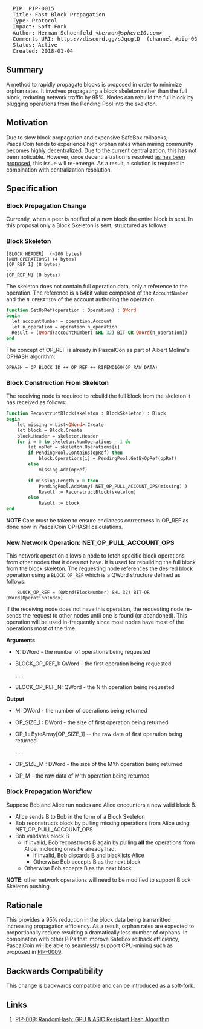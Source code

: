 <pre>
  PIP: PIP-0015
  Title: Fast Block Propagation
  Type: Protocol
  Impact: Soft-Fork
  Author: Herman Schoenfeld <i>&lt;herman@sphere10.com&gt;</i>
  Comments-URI: https://discord.gg/sJqcgtD  (channel #pip-0015)
  Status: Active
  Created: 2018-01-04
</pre>

## Summary

A method to rapidly propagate blocks is proposed in order to minimize orphan rates. It involves propagating a block skeleton rather than the full block, reducing network traffic by 95%. Nodes can rebuild the full block by plugging operations from the Pending Pool into the skeleton.

## Motivation

Due to slow block propagation and expensive SafeBox rollbacks, PascalCoin tends to experience high orphan rates when mining community becomes highly decentralized. Due to the current centralization, this has not been noticable. However, once decentralization is resolved [as has been proposed][1], this issue will re-emerge. As a result, a solution is required in combination with centralization resolution.

## Specification

### Block Propagation Change

Currently, when a peer is notified of a new block the entire block is sent. In this proposal only a Block Skeleton is sent, structured as follows: 

### Block Skeleton

```
[BLOCK HEADER]  (~200 bytes)
[NUM OPERATIONS] (4 bytes)
[OP_REF_1] (8 bytes)
....
[OP_REF_N] (8 bytes)
```

The skeleton does not contain full operation data, only a reference to the operation. The reference is a 64bit value composed of the ```AccountNumber``` and the ```N_OPERATION``` of the account authoring the operation.

```pascal
function GetOpRef(operation : Operation) : QWord
begin
  let accountNumber = operation.Account
  let n_operation = operation.n_operation
  Result = (QWord(accountNumber) SHL 32) BIT-OR QWord(n_operation))
end
```

The concept of OP_REF is already in PascalCon as part of Albert Molina's OPHASH algorithm:

```
OPHASH = OP_BLOCK_ID ++ OP_REF ++ RIPEMD160(OP_RAW_DATA)
```


### Block Construction From Skeleton

The receiving node is required to rebuild the full block from the skeleton it has received as follows:

```pascal
Function ReconstructBlock(skeleton : BlockSkeleton) : Block
begin
    let missing = List<QWord>.Create
    let block = Block.Create
    block.Header = skeleton.Header
    for i = 0 to skeleton.NumOperations - 1 do
        let opRef = skeleton.Operations[i]
        if PendingPool.Contains(opRef) then
            block.Operations[i] = PendingPool.GetByOpRef(opRef)
        else
            missing.Add(opRef)

        if missing.Length > 0 then
            PendingPool.AddMany( NET_OP_PULL_ACCOUNT_OPS(missing) )
            Result := ReconstructBlock(skeleton)
        else
            Result := block
end

```

**NOTE** Care must be taken to ensure endianess correctness in OP_REF as done now in PascalCoin OPHASH calculations.

### New Network Operation: NET_OP_PULL_ACCOUNT_OPS

This network operation allows a node to fetch specific block operations from other nodes that it does not have. It is used for rebuilding the full block from the block skeleton. The requesting node references the desired block operation using a ```BLOCK_OP_REF``` which is a QWord structure defined as follows:

```
    BLOCK_OP_REF = (QWord(BlockNumber) SHL 32) BIT-OR QWord(OperationIndex)
```

 If the receiving node does not have this operation, the requesting node re-sends the request to other nodes until one is found (or abandoned). This operation will be used in-frequently since most nodes have most of the operations most of the time.

**Arguments**
- N: DWord - the number of operations being requested
- BLOCK_OP_REF_1: QWord - the first operation being requested

    .
    .
    .
    
- BLOCK_OP_REF_N: QWord - the N'th operation being requested

**Output**
- M: DWord - the number of operations being returned
- OP_SIZE_1 : DWord - the size of first operation being returned
- OP_1 : ByteArray[OP_SIZE_1] -- the raw data of first operation being returned

    .
    .
    .
    
- OP_SIZE_M : DWord - the size of the M'th operation being returned
- OP_M - the raw data of M'th operation being returned

### Block Propagation Workflow

Suppose Bob and Alice run nodes and Alice encounters a new valid block B.

- Alice sends B to Bob in the form of a Block Skeleton
- Bob reconstructs block by pulling missing operations from Alice using NET_OP_PULL_ACCOUNT_OPS
- Bob validates block B
  + If invalid, Bob reconstructs B again by pulling **all** the operations from Alice, including ones he already had.
    * If invalid, Bob discards B and blacklists Alice
    * Otherwise Bob accepts B as the next block
  + Otherwise Bob accepts B as the next block
  
**NOTE**: other network operations will need to be modified to support Block Skeleton pushing.
## Rationale

This provides a 95% reduction in the block data being transmitted increasing propagation efficiency. As a result, orphan rates are expected to proportionally reduce resulting a dramatically less number of orphans. In combination with other PIPs that improve SafeBox rollback efficiency, PascalCoin will be able to seamlessly support CPU-mining such as proposed in [PIP-0009][1].

## Backwards Compatibility

This change is backwards compatible and can be introduced as a soft-fork. 
 
 ## Links

1. [PIP-009: RandomHash: GPU & ASIC Resistant Hash Algorithm][1]

[1]: https://github.com/PascalCoin/PascalCoin/blob/master/PIP/PIP-0009.md
